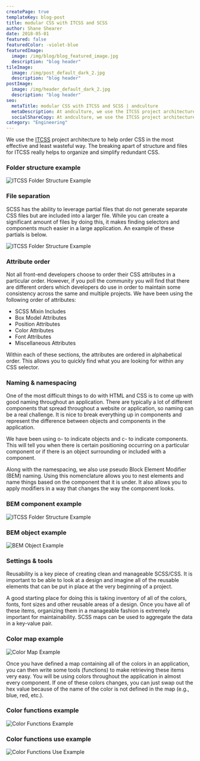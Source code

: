```yaml
---
createPage: true
templateKey: blog-post
title: modular CSS with ITCSS and SCSS
author: Shane Shearer
date: 2018-05-01
featured: false
featuredColor: -violet-blue
featuredImage:
  image: /img/blog/blog_featured_image.jpg
  description: "blog header"
tileImage:
  image: /img/post_default_dark_2.jpg
  description: "blog header"
postImage:
  image: /img/header_default_dark_2.jpg
  description: "blog header"
seo:
  metaTitle: modular CSS with ITCSS and SCSS | andculture
  metaDescription: At andculture, we use the ITCSS project architecture to help order CSS in the most efficient way. Breaking apart structure & files helps simplify redundant CSS.
  socialShareCopy: At andculture, we use the ITCSS project architecture to help order CSS in the most efficient way. Breaking apart structure & files helps simplify redundant CSS.
category: "Engineering"
---
```

We use the [ITCSS](https://www.creativebloq.com/web-design/manage-large-css-projects-itcss-101517528) project architecture to help order CSS in the most effective and least wasteful way. The breaking apart of structure and files for ITCSS really helps to organize and simplify redundant CSS.

### Folder structure example
![ITCSS Folder Structure Example](/img/itcss-folder-structure.png)

### File separation
SCSS has the ability to leverage partial files that do not generate separate CSS files but are included into a larger file. While you can create a significant amount of files by doing this, it makes finding selectors and components much easier in a large application. An example of these partials is below.

![ITCSS Folder Structure Example](/img/itcss-code-5.png)

### Attribute order
Not all front-end developers choose to order their CSS attributes in a particular order. However, if you poll the community you will find that there are different orders which developers do use in order to maintain some consistency across the same and multiple projects. We have been using the following order of attributes:

* SCSS Mixin Includes
* Box Model Attributes
* Position Attributes
* Color Attributes
* Font Attributes
* Miscellaneous Attributes

Within each of these sections, the attributes are ordered in alphabetical order. This allows you to quickly find what you are looking for within any CSS selector.

### Naming & namespacing
One of the most difficult things to do with HTML and CSS is to come up with good naming throughout an application. There are typically a lot of different components that spread throughout a website or application, so naming can be a real challenge. It is nice to break everything up in components and represent the difference between objects and components in the application.

We have been using o- to indicate objects and c- to indicate components. This will tell you when there is certain positioning occurring on a particular component or if there is an object surrounding or included with a component.

Along with the namespacing, we also use pseudo Block Element Modifier (BEM) naming. Using this nomenclature allows you to nest elements and name things based on the component that it is under. It also allows you to apply modifiers in a way that changes the way the component looks.

### BEM component example

![ITCSS Folder Structure Example](/img/itcss-code-0.png)


### BEM object example

![BEM Object Example](/img/itcss-code-1.png)

### Settings & tools
Reusability is a key piece of creating clean and manageable SCSS/CSS. It is important to be able to look at a design and imagine all of the reusable elements that can be put in place at the very beginning of a project.

A good starting place for doing this is taking inventory of all of the colors, fonts, font sizes and other reusable areas of a design. Once you have all of these items, organizing them in a manageable fashion is extremely important for maintainability. SCSS maps can be used to aggregate the data in a key-value pair.

### Color map example

![Color Map Example](/img/itcss-code-2.png)

Once you have defined a map containing all of the colors in an application, you can then write some tools (functions) to make retrieving these items very easy. You will be using colors throughout the application in almost every component. If one of these colors changes, you can just swap out the hex value because of the name of the color is not defined in the map (e.g., blue, red, etc.).

### Color functions example

![Color Functions Example](/img/itcss-code-3.png)

### Color functions use example

![Color Functions Use Example](/img/itcss-code-4.png)